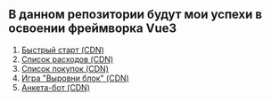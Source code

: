 <h2> В данном репозитории будут мои успехи в освоении фреймворка Vue3 </h2>
<ol> 
  <li><a href="https://markgrig.github.io/myVue/pract/CDN/0-list-quickStart/index.html"> Быстрый старт (CDN) </a> </li>
  <li> <a href="https://markgrig.github.io/myVue/pract/CDN/2-listOfExpenses-validation/index.html"> Список расходов (CDN) </a> </li>
  <li> <a href="https://markgrig.github.io/myVue/pract/CDN/1-shoppingList-bind/index.html"> Список покупок (CDN) </a></li> 
  <li> <a href="https://markgrig.github.io/myVue/pract/CDN/3-sizing%20block-computed/index.html"> Игра "Выровни блок" (CDN) </a></li>
  <li> <a href="https://markgrig.github.io/myVue/pract/CDN/4-botQuestionnaire-watch/index.html"> Анкета-бот (CDN)  </a></li>
</ol>
